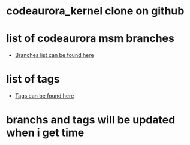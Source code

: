 codeaurora_kernel clone on github
========================

list of codeaurora msm branches 
=================

* [Branches list can be found here](https://github.com/RonGokhale/codeaurora_kernel/branches)

list of tags
=============

* [Tags can be found here](https://github.com/RonGokhale/codeaurora_kernel/tags)

branchs and tags will be updated when i get time 
==============================================
